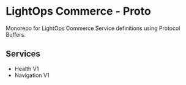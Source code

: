 # LightOps Commerce - Proto

Monorepo for LightOps Commerce Service definitions using Protocol Buffers.

## Services

- Health V1
- Navigation V1
